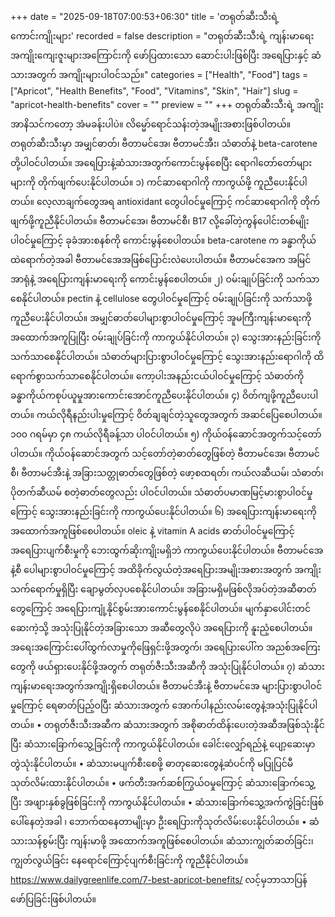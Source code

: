 +++
date = "2025-09-18T07:00:53+06:30"
title = 'တရုတ်ဆီးသီးရဲ့ ကောင်းကျိုးများ'
recorded = false
description = "တရုတ်ဆီးသီးရဲ့ ကျန်းမာရေးအကျိုးကျေးဇူးများအကြောင်းကို ဖော်ပြထားသော ဆောင်းပါးဖြစ်ပြီး အရေပြားနှင့် ဆံသားအတွက် အကျိုးများပါဝင်သည်။"
categories = ["Health", "Food"]
tags = ["Apricot", "Health Benefits", "Food", "Vitamins", "Skin", "Hair"]
slug = "apricot-health-benefits"
cover = ""
preview = ""
+++
တရုတ်ဆီးသီးရဲ့ အကျိုးအာနိသင်ကတော့ အံမခန်းပါပဲ။ လိမ္မော်ရောင်သန်းတဲ့အမျိုးအစားဖြစ်ပါတယ်။ တရုတ်ဆီးသီးမှာ အမျှင်ဓာတ်၊ ဗီတာမင်အေ၊ ဗီတာမင်အီး၊ သံဓာတ်နဲ့ beta-carotene တို့ပါဝင်ပါတယ်။ အရေပြားနဲ့ဆံသားအတွက်ကောင်းမွန်စေပြီး ရောဂါတော်တော်များများကို တိုက်ဖျက်ပေးနိုင်ပါတယ်။
၁) ကင်ဆာရောဂါကို ကာကွယ်ဖို့ ကူညီပေးနိုင်ပါတယ်။
လေ့လာချက်တွေအရ antioxidant တွေပါဝင်မှုကြောင့် ကင်ဆာရောဂါကို တိုက်ဖျက်ဖို့ကူညီနိုင်ပါတယ်။ ဗီတာမင်အေ၊ ဗီတာမင်စီ၊ B17 လို့ခေါ်တဲ့ကွန်ပေါင်းတစ်မျိုးပါဝင်မှုကြောင့် ခုခံအားစနစ်ကို ကောင်းမွန်စေပါတယ်။ beta-carotene က ခန္ဓာကိုယ်ထဲရောက်တဲ့အခါ ဗီတာမင်အေအဖြစ်ပြောင်းလဲပေးပါတယ်။ ဗီတာမင်အေက အမြင်အာရုံနဲ့ အရေပြားကျန်းမာရေးကို ကောင်းမွန်စေပါတယ်။
၂) ဝမ်းချုပ်ခြင်းကို သက်သာစေနိုင်ပါတယ်။
pectin နဲ့ cellulose တွေပါဝင်မှုကြောင့် ဝမ်းချုပ်ခြင်းကို သက်သာဖို့ကူညီပေးနိုင်ပါတယ်။ အမျှင်ဓာတ်ပေါများစွာပါဝင်မှုကြောင့် အူမကြီးကျန်းမာရေးကိုအထောက်အကူပြုပြီး ဝမ်းချုပ်ခြင်းကို ကာကွယ်နိုင်ပါတယ်။
၃) သွေးအားနည်းခြင်းကို သက်သာစေနိုင်ပါတယ်။
သံဓာတ်များပြားစွာပါဝင်မှုကြောင့် သွေးအားနည်းရောဂါကို ထိရောက်စွာသက်သာစေနိုင်ပါတယ်။ ကော့ပါးအနည်းငယ်ပါဝင်မှုကြောင့် သံဓာတ်ကို ခန္ဓာကိုယ်ကစုပ်ယူမှုအားကောင်းအောင်ကူညီပေးနိုင်ပါတယ်။
၄) ဝိတ်ကျဖို့ကူညီပေးပါတယ်။
ကယ်လိုရီနည်းပါးမှုကြောင့် ဝိတ်ချချင်တဲ့သူတွေအတွက် အဆင်ပြေစေပါတယ်။ ၁၀၀ ဂရမ်မှာ ၄၈ ကယ်လိုရီခန့်သာ ပါဝင်ပါတယ်။
၅) ကိုယ်ဝန်ဆောင်အတွက်သင့်တော်ပါတယ်။
ကိုယ်ဝန်ဆောင်အတွက် သင့်တော်တဲ့ဓာတ်တွေဖြစ်တဲ့ ဗီတာမင်အေ၊ ဗီတာမင်စီ၊ ဗီတာမင်အီးနဲ့ အခြားသတ္တုဓာတ်တွေဖြစ်တဲ့ ဖော့စထရတ်၊ ကယ်လဆီယမ်၊ သံဓာတ်၊ ပိုတက်ဆီယမ် စတဲ့ဓာတ်တွေလည်း ပါဝင်ပါတယ်။ သံဓာတ်ပမာဏမြင့်မားစွာပါဝင်မှုကြောင့် သွေးအားနည်းခြင်းကို ကာကွယ်ပေးနိုင်ပါတယ်။
၆) အရေပြားကျန်းမာရေးကိုအထောက်အကူဖြစ်စေပါတယ်။
oleic နဲ့ vitamin A acids ဓာတ်ပါဝင်မှုကြောင့် အရေပြားပျက်စီးမှုကို ဘေးထွက်ဆိုးကျိုးမရှိဘဲ ကာကွယ်ပေးနိုင်ပါတယ်။ ဗီတာမင်အေနဲ့စီ ပေါများစွာပါဝင်မှုကြောင့် အထိခိုက်လွယ်တဲ့အရေပြားအမျိုးအစားအတွက် အကျိုးသက်ရောက်မှုရှိပြီး ချောမွတ်လှပစေနိုင်ပါတယ်။ အခြားမရှိမဖြစ်လိုအပ်တဲ့အဆီဓာတ်တွေကြောင့် အရေပြားကျုံ့နိုင်စွမ်းအားကောင်းမွန်စေနိုင်ပါတယ်။ မျက်နှာပေါင်းတင်ဆေးကဲ့သို့ အသုံးပြုနိုင်တဲ့အခြားသော အဆီတွေလိုပဲ အရေပြားကို နူးညံ့စေပါတယ်။ အရေးအကြောင်းပေါ်ထွက်လာမှုကိုဖြေရှင်းဖို့အတွက်၊ အရေပြားပေါ်က အညစ်အကြေးတွေကို ဖယ်ရှားပေးနိုင်ဖို့အတွက် တရုတ်ဇီးသီးအဆီကို အသုံးပြုနိုင်ပါတယ်။
၇) ဆံသားကျန်းမာရေးအတွက်အကျိုးရှိစေပါတယ်။
ဗီတာမင်အီးနဲ့ ဗီတာမင်အေ များပြားစွာပါဝင်မှုကြောင့် ရေဓာတ်ပြည့်ဝပြီး ဆံသားအတွက် အောက်ပါနည်းလမ်းတွေနဲ့အသုံးပြုနိုင်ပါတယ်။
• တရုတ်ဇီးသီးအဆီက ဆံသားအတွက် အစိုဓာတ်ထိန်းပေးတဲ့အဆီအဖြစ်သုံးနိုင်ပြီး ဆံသားခြောက်သွေ့ခြင်းကို ကာကွယ်နိုင်ပါတယ်။ ခေါင်းလျှော်ရည်နဲ့ ပျော့ဆေးမှာ တွဲသုံးနိုင်ပါတယ်။
• ဆံသားမပျက်စီးစေဖို့ ဓာတုဆေးတွေနဲ့ဆံပင်ကို မပြုပြင်မီ သုတ်လိမ်းထားနိုင်ပါတယ်။
• ဖက်တီးအက်ဆစ်ကြွယ်ဝမှုကြောင့် ဆံသားခြောက်သွေ့ပြီး အဖျားနှစ်ခွဖြစ်ခြင်းကို ကာကွယ်နိုင်ပါတယ်။
• ဆံသားခြောက်သွေ့အက်ကွဲခြင်းဖြစ်ပေါ်နေတဲ့အခါ ၊ ဘောက်ထနေတာမျိုးမှာ ဦးရေပြားကိုသုတ်လိမ်းပေးနိုင်ပါတယ်။
• ဆံသားသန်စွမ်းပြီး ကျန်းမာဖို့ အထောက်အကူဖြစ်စေပါတယ်။ ဆံသားကျွတ်ဆတ်ခြင်း၊ ကျွတ်လွယ်ခြင်း နေရောင်ကြောင့်ပျက်စီးခြင်းကို ကူညီနိုင်ပါတယ်။
https://www.dailygreenlife.com/7-best-apricot-benefits/ လင့်မှဘာသာပြန်ဖော်ပြခြင်းဖြစ်ပါတယ်။ 